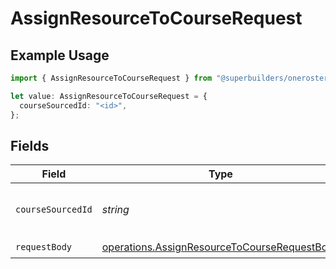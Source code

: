 # AssignResourceToCourseRequest

## Example Usage

```typescript
import { AssignResourceToCourseRequest } from "@superbuilders/oneroster/models/operations";

let value: AssignResourceToCourseRequest = {
  courseSourcedId: "<id>",
};
```

## Fields

| Field                                                                                                        | Type                                                                                                         | Required                                                                                                     | Description                                                                                                  |
| ------------------------------------------------------------------------------------------------------------ | ------------------------------------------------------------------------------------------------------------ | ------------------------------------------------------------------------------------------------------------ | ------------------------------------------------------------------------------------------------------------ |
| `courseSourcedId`                                                                                            | *string*                                                                                                     | :heavy_check_mark:                                                                                           | The sourcedId of the course                                                                                  |
| `requestBody`                                                                                                | [operations.AssignResourceToCourseRequestBody](../../models/operations/assignresourcetocourserequestbody.md) | :heavy_check_mark:                                                                                           | N/A                                                                                                          |